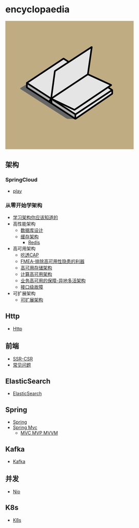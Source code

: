# encyclopaedia
![百科全书](./logo.gif)
## 架构
### SpringCloud
- [play](https://gitee.com/littlebaby1126/spring-cloud-bucket)
### 从零开始学架构
- [学习架构你应该知道的](./doc/Architecture/从0开始学架构/concept.md)
- 高性能架构
  - [数据库设计](./doc/Architecture/从0开始学架构/高性能架构-数据库设计.md)
  - [缓存架构](./doc/Architecture/从0开始学架构/高性能缓存架构.md)
    - [Redis](./doc/Architecture/从0开始学架构/Redis.md)
- 高可用架构
  - [吃透CAP](./doc/Architecture/从0开始学架构/高可用架构-CAP.md)
  - [FMEA-排除高可用性隐患的利器](./doc/Architecture/从0开始学架构/高可用-FMEA.md)
  - [高可用存储架构](./doc/Architecture/从0开始学架构/高可用存储架构.md)
  - [计算高可用架构](./doc/Architecture/从0开始学架构/计算高可用架构.md)
  - [业务高可用的保障-异地多活架构](./doc/Architecture/从0开始学架构/计算高可用架构.md)
  - [接口级故障](./doc/Architecture/从0开始学架构/接口级故障.md)
- 可扩展架构
  - [可扩展架构](./doc/Architecture/从0开始学架构/可扩展架构.md)

## Http
- [Http](./doc/网络/http.md)  

## 前端
- [SSR-CSR](./doc/前端/SSR-CSR.md)
- [常见问题](./doc/前端/常见问题.md)

## ElasticSearch
- [ElasticSearch](https://github.com/xichuang-chen/elastic-search)

## Spring
- [Spring](./doc/Spring/spring.md)
- [Spring Mvc](./doc/Spring/spring-mvc.md)
  - [MVC MVP MVVM](./doc/Architecture/从0开始学架构/分层架构.md) 

## Kafka
- [Kafka](./doc/kafka/kafka.md)

## 并发
- [Nio](./doc/concurrency/NIO.md)

## K8s
- [K8s](https://github.com/xichuang-chen/my-k8s)  
